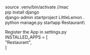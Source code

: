 
source .venv/bin/activate //mac\
pip install django\
django-admin startproject LittleLemon .\
python manage.py startapp Restaurant\

Register the App in settings.py\
INSTALLED_APPS = [\
  "Restaurant",\
]
